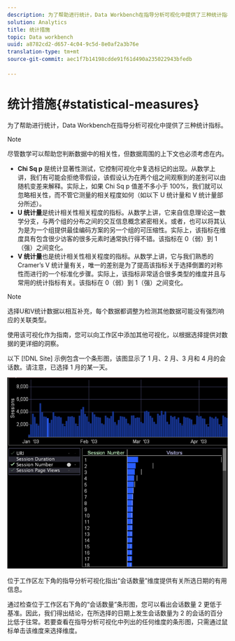 ```yaml
---
description: 为了帮助进行统计，Data Workbench在指导分析可视化中提供了三种统计指标。
solution: Analytics
title: 统计措施
topic: Data workbench
uuid: a8782cd2-d657-4c04-9c5d-8e0af2a3b76e
translation-type: tm+mt
source-git-commit: aec1f7b14198cdde91f61d490a235022943bfedb

---
```



# 统计措施{#statistical-measures}

为了帮助进行统计，Data Workbench在指导分析可视化中提供了三种统计指标。

>[!NOTE]
>
>尽管数学可以帮助您判断数据中的相关性，但数据周围的上下文也必须考虑在内。

* **Chi Sq p** 是统计显著性测试，它控制可视化中复选标记的出现。从数学上讲，我们有可能会拒绝零假设，该假设认为在两个组之间观察到的差别可以由随机变差来解释。实际上，如果 Chi Sq p 值差不多小于 100%，我们就可以忽略相关性，而不管它测量的相关程度如何（如以下 U 统计量和 V 统计量部分所述）。
* **U 统计量**&#x200B;是统计相关性相关程度的指标。从数学上讲，它来自信息理论这一数学分支，与两个组的分布之间的交互信息概念紧密相关。或者，也可以将其认为是为一个组提供最佳编码方案的另一个组的可压缩性。实际上，该指标在维度具有包含很少访客的很多元素时通常执行得不错。该指标在 0（弱）到 1（强）之间变化。
* **V 统计量**&#x200B;也是统计相关性相关程度的指标。从数学上讲，它与我们熟悉的 Cramer’s V 统计量有关，唯一的差别是为了提高该指标关于选择倒置的对称性而进行的一个标准化步骤。实际上，该指标非常适合很多类型的维度并且与常用的统计指标有关。该指标在 0（弱）到 1（强）之间变化。

>[!NOTE]
>
>选择U和V统计数据以相互补充，每个数据都调整为检测其他数据可能没有强烈响应的关联类型。

使用该可视化作为指南，您可以向工作区中添加其他可视化，以根据选择提供对数据的更详细的洞察。

以下 [!DNL Site] 示例包含一个条形图，该图显示了 1 月、2 月、3 月和 4 月的会话数。请注意，已选择 1 月的某一天。

![](assets/vis_GuidedAnalysis_withVis.png)

位于工作区左下角的指导分析可视化指出“会话数量”维度提供有关所选日期的有用信息。

通过检查位于工作区右下角的“会话数量”条形图，您可以看出会话数量 2 更低于基准。因此，我们得出结论，在所选择的日期上发生会话数量为 2 的会话的百分比低于往常。若要查看在指导分析可视化中列出的任何维度的条形图，只需通过鼠标单击该维度来选择维度。
